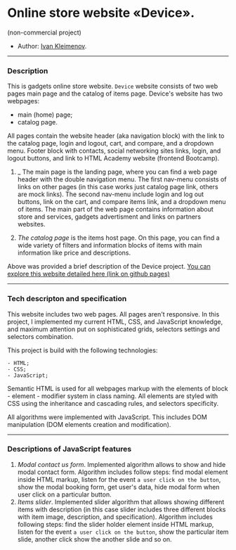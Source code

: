# Online store website «Device». 
(non-commercial project)

* Author: [Ivan Kleimenov](https://github.com/kleimenov).

---
### Description
This is gadgets online store website. `Device` website consists of two web pages main page and the catalog of items page.  Device's website has two webpages:
- main (home) page;
- catalog page.

All pages contain the website header (aka navigation block) with the link to the catalog page, login and logout, cart, and compare, and a dropdown menu. Footer block with contacts, social networking sites links, login, and logout buttons, and link to HTML Academy website (frontend Bootcamp).

1) _ The main page is the landing page, where you can find a web page header with the double navigation menu. The first nav-menu consists of links on other pages (in this case works just catalog page link, others are mock links). The second nav-menu include login and log out buttons, link on the cart, and compare items link, and a dropdown menu of items. The main part of the web page contains information about store and services, gadgets advertisment and links on partners websites.

2) _The catalog page_ is the items host page. On this page, you can find a wide variety of filters and information blocks of items with main information like price and descriptions. 


Above was provided a brief description of the Device project.
[You can explore this website detailed here (link on github pages)](https://kleimenov.github.io/DEVICE-HTML-CSS-project/)

---

### Tech descripton and specification

This website includes two web pages. All pages aren't responsive. In this project, I implemented my current HTML, CSS, and JavaScript knowledge, and maximum attention put on sophisticated grids, selectors settings and selectors combination. 

This project is build with the following technologies:
```
- HTML;
- CSS;
- JavaScript;

```
Semantic HTML is used for all webpages markup with the elements of block - element - modifier system in class naming. All elements are styled with CSS using the inheritance and cascading rules, and selectors specificity. 

All algorithms  were implemented with JavaScript. This includes DOM manipulation (DOM elements creation and modification).

---
### Descriptions of JavaScript features 
1) _Modal contact us form_. Implemented algorithm allows to show and hide modal contact form. Algorithm includes follow steps: find modal element inside HTML markup, listen for the event `a user click on the button`, show the modal booking form, get user's data, hide modal form when user click on a particular button. 
2) _Items slider_. Implemented slider algorithm that allows showing different items with description (in this case slider includes three different blocks with item image, description, and specification). Algorithm includes following steps: find the slider holder element inside HTML markup, listen for the event `a user click on the button`, show the particular item slide, another click show the another slide and so on.

